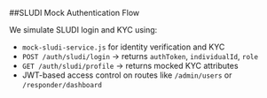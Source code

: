 ##SLUDI Mock Authentication Flow

We simulate SLUDI login and KYC using:
- `mock-sludi-service.js` for identity verification and KYC
- `POST /auth/sludi/login` → returns `authToken`, `individualId`, `role`
- `GET /auth/sludi/profile` → returns mocked KYC attributes
- JWT-based access control on routes like `/admin/users` or `/responder/dashboard`

